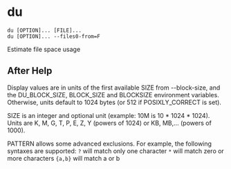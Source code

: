 # du

```
du [OPTION]... [FILE]...
du [OPTION]... --files0-from=F
```

Estimate file space usage

## After Help

Display values are in units of the first available SIZE from --block-size,
and the DU_BLOCK_SIZE, BLOCK_SIZE and BLOCKSIZE environment variables.
Otherwise, units default to 1024 bytes (or 512 if POSIXLY_CORRECT is set).

SIZE is an integer and optional unit (example: 10M is 10 * 1024 * 1024).
Units are K, M, G, T, P, E, Z, Y (powers of 1024) or KB, MB,... (powers
of 1000).

PATTERN allows some advanced exclusions. For example, the following syntaxes
are supported:
`?` will match only one character
`*` will match zero or more characters
`{a,b}` will match a or b

